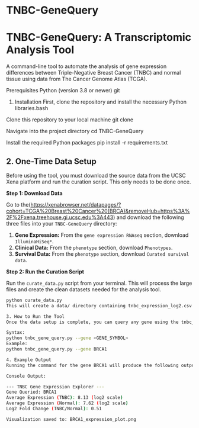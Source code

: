 # TNBC-GeneQuery
# TNBC-GeneQuery: A Transcriptomic Analysis Tool

A command-line tool to automate the analysis of gene expression differences between Triple-Negative Breast Cancer (TNBC) and normal tissue using data from The Cancer Genome Atlas (TCGA).

Prerequisites
Python (version 3.8 or newer)
git

1. Installation
First, clone the repository and install the necessary Python libraries.bash

Clone this repository to your local machine
git clone <your-repository-url>

Navigate into the project directory
cd TNBC-GeneQuery

Install the required Python packages
pip install -r requirements.txt


## 2. One-Time Data Setup

Before using the tool, you must download the source data from the UCSC Xena platform and run the curation script. This only needs to be done once.

**Step 1: Download Data**

Go to the(https://xenabrowser.net/datapages/?cohort=TCGA%20Breast%20Cancer%20(BRCA)&removeHub=https%3A%2F%2Fxena.treehouse.gi.ucsc.edu%3A443) and download the following three files into your `TNBC-GeneQuery` directory:

1.  **Gene Expression:** From the `gene expression RNAseq` section, download `IlluminaHiSeq*`.
2.  **Clinical Data:** From the `phenotype` section, download `Phenotypes`.
3.  **Survival Data:** From the `phenotype` section, download `Curated survival data`.

**Step 2: Run the Curation Script**

Run the `curate_data.py` script from your terminal. This will process the large files and create the clean datasets needed for the analysis tool.

```bash
python curate_data.py
This will create a data/ directory containing tnbc_expression_log2.csv and normal_expression_log2.csv.

3. How to Run the Tool
Once the data setup is complete, you can query any gene using the tnbc_gene_query.py script with the --gene flag.

Syntax:
python tnbc_gene_query.py --gene <GENE_SYMBOL>
Example:
python tnbc_gene_query.py --gene BRCA1

4. Example Output
Running the command for the gene BRCA1 will produce the following output in your terminal and save a plot to your directory.

Console Output:

--- TNBC Gene Expression Explorer ---
Gene Queried: BRCA1
Average Expression (TNBC): 8.13 (log2 scale)
Average Expression (Normal): 7.62 (log2 scale)
Log2 Fold Change (TNBC/Normal): 0.51

Visualization saved to: BRCA1_expression_plot.png
